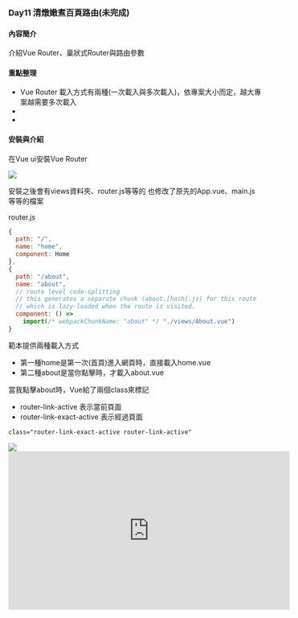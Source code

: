 ### Day11 清燉嫩煮百頁路由(未完成)

#### 內容簡介
介紹Vue Router、巢狀式Router與路由參數

#### 重點整理
- Vue Router 載入方式有兩種(一次載入與多次載入)，依專案大小而定，越大專案越需要多次載入
- 
- 

#### 安裝與介紹
在Vue ui安裝Vue Router

<img src="https://i.imgur.com/21jg6v0.png">

安裝之後會有views資料夾、router.js等等的
也修改了原先的App.vue、main.js等等的檔案

router.js
```javascript
{
  path: "/",
  name: "home",
  component: Home
},
{
  path: "/about",
  name: "about",
  // route level code-splitting
  // this generates a separate chunk (about.[hash].js) for this route
  // which is lazy-loaded when the route is visited.
  component: () =>
    import(/* webpackChunkName: "about" */ "./views/About.vue")
}
```
範本提供兩種載入方式
* 第一種home是第一次(首頁)進入網頁時，直接載入home.vue
* 第二種about是當你點擊時，才載入about.vue

當我點擊about時，Vue給了兩個class來標記
* router-link-active 表示當前頁面
* router-link-exact-active 表示經過頁面
```html
class="router-link-exact-active router-link-active"
```
 
<img src="https://i.imgur.com/tQK6fWT.png">

<center>
<iframe width="560" height="315" src="https://www.youtube.com/embed/75vOecdxxyY" frameborder="0" allow="accelerometer; autoplay; encrypted-media; gyroscope; picture-in-picture" allowfullscreen></iframe>
</center>